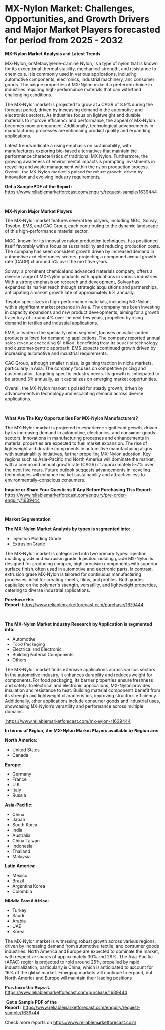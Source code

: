 <p><h1>MX-Nylon Market: Challenges, Opportunities, and Growth Drivers and Major Market Players forecasted for period from 2025 - 2032</h1></p><p><strong>MX-Nylon Market Analysis and Latest Trends</strong></p>
<p><p>MX-Nylon, or Metaxylylene-diamine Nylon, is a type of nylon that is known for its exceptional thermal stability, mechanical strength, and resistance to chemicals. It is commonly used in various applications, including automotive components, electronics, industrial machinery, and consumer goods. The unique properties of MX-Nylon make it a preferred choice in industries requiring high-performance materials that can withstand challenging conditions.</p><p>The MX-Nylon market is projected to grow at a CAGR of 8.9% during the forecast period, driven by increasing demand in the automotive and electronics sectors. As industries focus on lightweight and durable materials to improve efficiency and performance, the appeal of MX-Nylon becomes more pronounced. Additionally, technological advancements in manufacturing processes are enhancing product quality and expanding applications.</p><p>Latest trends indicate a rising emphasis on sustainability, with manufacturers exploring bio-based alternatives that maintain the performance characteristics of traditional MX-Nylon. Furthermore, the growing awareness of environmental impacts is prompting investments in recycling and waste management within the nylon production process. Overall, the MX-Nylon market is poised for robust growth, driven by innovation and evolving industry requirements.</p></p>
<p><strong>Get a Sample PDF of the Report:&nbsp;</strong> <a href="https://www.reliablemarketforecast.com/enquiry/request-sample/1639444?utm_campaign=2042&utm_medium=2&utm_source=Github&utm_content=ia&utm_term=01022025&utm_id=mx-nylon">https://www.reliablemarketforecast.com/enquiry/request-sample/1639444</a></p>
<p>&nbsp;</p>
<p><strong>MX-Nylon Major Market Players</strong></p>
<p><p>The MX-Nylon market features several key players, including MGC, Solvay, Toyobo, EMS, and CAC Group, each contributing to the dynamic landscape of this high-performance material sector.</p><p>MGC, known for its innovative nylon production techniques, has positioned itself favorably with a focus on sustainability and reducing production costs. The company has seen consistent growth driven by increased demand in automotive and electronics sectors, projecting a compound annual growth rate (CAGR) of around 5% over the next five years.</p><p>Solvay, a prominent chemical and advanced materials company, offers a diverse range of MX-Nylon products with applications in various industries. With a strong emphasis on research and development, Solvay has expanded its market reach through strategic acquisitions and partnerships, anticipating a market growth rate of approximately 6% annually.</p><p>Toyobo specializes in high-performance materials, including MX-Nylon, with a significant market presence in Asia. The company has been investing in capacity expansions and new product developments, aiming for a growth trajectory of around 4% over the next few years, propelled by rising demand in textiles and industrial applications.</p><p>EMS, a leader in the specialty nylon segment, focuses on value-added products tailored for demanding applications. The company reported annual sales revenue exceeding $1 billion, benefitting from its superior technology and customer-centric approach. EMS expects continued growth driven by increasing automotive and industrial requirements.</p><p>CAC Group, although smaller in size, is gaining traction in niche markets, particularly in Asia. The company focuses on competitive pricing and customization, targeting specific industry needs. Its growth is anticipated to be around 3% annually, as it capitalizes on emerging market opportunities.</p><p>Overall, the MX-Nylon market is poised for steady growth, driven by advancements in technology and escalating demand across diverse applications.</p></p>
<p>&nbsp;</p>
<p><strong>What Are The Key Opportunities For MX-Nylon Manufacturers?</strong></p>
<p><p>The MX-Nylon market is projected to experience significant growth, driven by its increasing demand in automotive, electronics, and consumer goods sectors. Innovations in manufacturing processes and enhancements in material properties are expected to fuel market expansion. The rise of lightweight and durable components in automotive manufacturing aligns with sustainability initiatives, further propelling MX-Nylon adoption. Key regions such as Asia-Pacific and North America will dominate the market, with a compound annual growth rate (CAGR) of approximately 5-7% over the next five years. Future outlook suggests advancements in recycling technologies will enhance market sustainability and attractiveness to environmentally-conscious consumers.</p></p>
<p><strong>Inquire or Share Your Questions If Any Before Purchasing This Report:</strong> <a href="https://www.reliablemarketforecast.com/enquiry/pre-order-enquiry/1639444?utm_campaign=2042&utm_medium=2&utm_source=Github&utm_content=ia&utm_term=01022025&utm_id=mx-nylon">https://www.reliablemarketforecast.com/enquiry/pre-order-enquiry/1639444</a></p>
<p>&nbsp;</p>
<p><strong>Market Segmentation</strong></p>
<p><strong>The MX-Nylon Market Analysis by types is segmented into:</strong></p>
<p><ul><li>Injection Molding Grade</li><li>Extrusion Grade</li></ul></p>
<p><p>The MX-Nylon market is categorized into two primary types: injection molding grade and extrusion grade. Injection molding grade MX-Nylon is designed for producing complex, high-precision components with superior surface finish, often used in automotive and electronic parts. In contrast, extrusion grade MX-Nylon is tailored for continuous manufacturing processes, ideal for creating sheets, films, and profiles. Both grades capitalize on the polymer's strength, versatility, and lightweight properties, catering to diverse industrial applications.</p></p>
<p><strong>Purchase this Report:&nbsp;</strong><a href="https://www.reliablemarketforecast.com/purchase/1639444?utm_campaign=2042&utm_medium=2&utm_source=Github&utm_content=ia&utm_term=01022025&utm_id=mx-nylon">https://www.reliablemarketforecast.com/purchase/1639444</a></p>
<p>&nbsp;</p>
<p><strong>The MX-Nylon Market Industry Research by Application is segmented into:</strong></p>
<p><ul><li>Automotive</li><li>Food Packaging</li><li>Electrical and Electronic</li><li>Building Material Components</li><li>Others</li></ul></p>
<p><p>The MX-Nylon market finds extensive applications across various sectors. In the automotive industry, it enhances durability and reduces weight for components. For food packaging, its barrier properties ensure freshness and safety. In electrical and electronic applications, MX-Nylon provides insulation and resistance to heat. Building material components benefit from its strength and lightweight characteristics, improving structural efficiency. Additionally, other applications include consumer goods and industrial uses, showcasing MX-Nylon’s versatility and performance across multiple domains.</p></p>
<p><a href="https://www.reliablemarketforecast.com/mx-nylon-r1639444?utm_campaign=2042&utm_medium=2&utm_source=Github&utm_content=ia&utm_term=01022025&utm_id=mx-nylon">&nbsp;https://www.reliablemarketforecast.com/mx-nylon-r1639444</a></p>
<p><strong>In terms of Region, the MX-Nylon Market Players available by Region are:</strong></p>
<p>
    <p> <strong> North America: </strong>
        <ul>
            <li>United States</li>
            <li>Canada</li>
        </ul>
        </p> 
    <p> <strong> Europe: </strong>
        <ul>
            <li>Germany</li>
            <li>France</li>
            <li>U.K.</li>
            <li>Italy</li>
            <li>Russia</li>
        </ul>
        </p> 
    <p> <strong> Asia-Pacific: </strong>
        <ul>
            <li>China</li>
            <li>Japan</li>
            <li>South Korea</li>
            <li>India</li>
            <li>Australia</li>
            <li>China Taiwan</li>
            <li>Indonesia</li>
            <li>Thailand</li>
            <li>Malaysia</li>
        </ul>
        </p> 
    <p> <strong> Latin America: </strong>
        <ul>
            <li>Mexico</li>
            <li>Brazil</li>
            <li>Argentina Korea</li>
            <li>Colombia</li>
        </ul>
        </p> 
    <p> <strong> Middle East & Africa: </strong>
        <ul>
            <li>Turkey</li>
            <li>Saudi</li>
            <li>Arabia</li>
            <li>UAE</li>
            <li>Korea</li>
        </ul>
    </p>
    </p>
<p><p>The MX-Nylon market is witnessing robust growth across various regions, driven by increasing demand from automotive, textile, and consumer goods industries. North America and Europe are expected to dominate the market, with respective shares of approximately 30% and 29%. The Asia-Pacific (APAC) region is projected to hold around 25%, propelled by rapid industrialization, particularly in China, which is anticipated to account for 16% of the global market. Emerging markets will continue to expand, but North America and Europe will maintain their leading positions.</p></p>
<p><strong>Purchase this Report: </strong><a href="https://www.reliablemarketforecast.com/purchase/1639444?utm_campaign=2042&utm_medium=2&utm_source=Github&utm_content=ia&utm_term=01022025&utm_id=mx-nylon">https://www.reliablemarketforecast.com/purchase/1639444</a></p>
<p>&nbsp;<strong>Get a Sample PDF of the Report:&nbsp;&nbsp;</strong><a href="https://www.reliablemarketforecast.com/enquiry/request-sample/1639444?utm_campaign=2042&utm_medium=2&utm_source=Github&utm_content=ia&utm_term=01022025&utm_id=mx-nylon">https://www.reliablemarketforecast.com/enquiry/request-sample/1639444</a></p>
<p><strong></strong></p>
<p>Check more reports on <a href="https://www.reliablemarketforecast.com/?utm_campaign=2042&utm_medium=2&utm_source=Github&utm_content=ia&utm_term=01022025&utm_id=mx-nylon">https://www.reliablemarketforecast.com/</a></p>